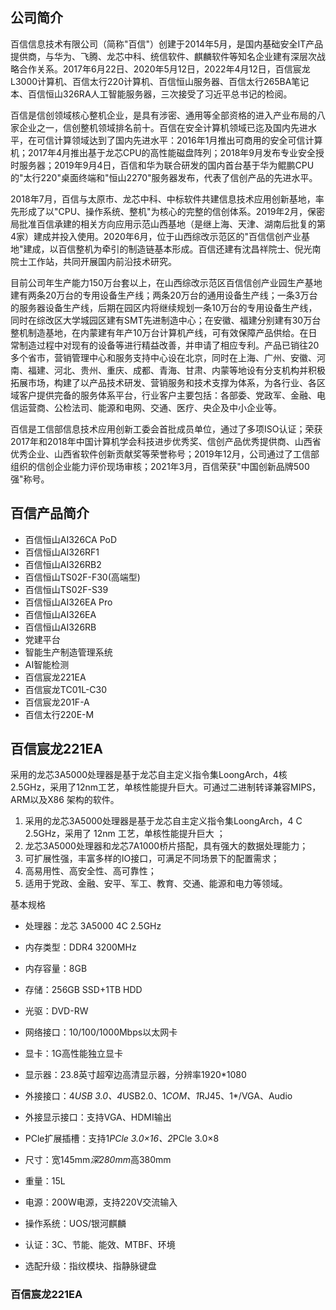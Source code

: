 ﻿## 公司简介

百信信息技术有限公司（简称"百信"）创建于2014年5月，是国内基础安全IT产品提供商，与华为、飞腾、龙芯中科、统信软件、麒麟软件等知名企业建有深层次战略合作关系。2017年6月22日、2020年5月12日，2022年4月12日，百信宸龙L3000计算机、百信太行220计算机、百信恒山服务器、百信太行265BA笔记本、百信恒山326RA人工智能服务器，三次接受了习近平总书记的检阅。

百信是信创领域核心整机企业，是具有涉密、通用等全部资格的进入产业布局的八家企业之一，信创整机领域排名前十。百信在安全计算机领域已迄及国内先进水平，在可信计算领域达到了国内先进水平：2016年1月推出可商用的安全可信计算机；2017年4月推出基于龙芯CPU的高性能磁盘阵列；2018年9月发布专业安全授时服务器；2019年9月4日，百信和华为联合研发的国内首台基于华为鲲鹏CPU的"太行220"桌面终端和"恒山2270"服务器发布，代表了信创产品的先进水平。

2018年7月，百信与太原市、龙芯中科、中标软件共建信息技术应用创新基地，率先形成了以"CPU、操作系统、整机"为核心的完整的信创体系。2019年2月，保密局批准百信承建的相关方向应用示范山西基地（是继上海、天津、湖南后批复的第4家）建成并投入使用。2020年6月，位于山西综改示范区的"百信信创产业基地"建成，以百信整机为牵引的制造链基本形成。百信还建有沈昌祥院士、倪光南院士工作站，共同开展国内前沿技术研究。

目前公司年生产能力150万台套以上，在山西综改示范区百信信创产业园生产基地建有两条20万台的专用设备生产线；两条20万台的通用设备生产线；一条3万台的服务器设备生产线，后期在园区内将继续规划一条10万台的专用设备生产线，同时在综改区大学城园区建有SMT先进制造中心；在安徽、福建分别建有30万台整机制造基地，在内蒙建有年产10万台计算机产线，可有效保障产品供给。在日常制造过程中对现有的设备等进行精益改善，并申请了相应专利。产品已销往20多个省市，营销管理中心和服务支持中心设在北京，同时在上海、广州、安徽、河南、福建、河北、贵州、重庆、成都、青海、甘肃、内蒙等地设有分支机构并积极拓展市场，构建了以产品技术研发、营销服务和技术支撑为体系，为各行业、各区域客户提供完备的服务体系平台，行业客户主要包括：各部委、党政军、金融、电信运营商、公检法司、能源和电网、交通、医疗、央企及中小企业等。

百信是工信部信息技术应用创新工委会首批成员单位，通过了多项ISO认证；荣获2017年和2018年中国计算机学会科技进步优秀奖、信创产品优秀提供商、山西省优秀企业、山西省软件创新贡献奖等荣誉称号；2019年12月，公司通过了工信部组织的信创企业能力评价现场审核；2021年3月，百信荣获"中国创新品牌500强"称号。

## 百信产品简介

- 百信恒山AI326CA PoD
- 百信恒山AI326RF1
- 百信恒山AI326RB2
- 百信恒山TS02F-F30(高端型)
- 百信恒山TS02F-S39
- 百信恒山AI326EA Pro
- 百信恒山AI326EA
- 百信恒山AI326RB
- 党建平台
- 智能生产制造管理系统
- AI智能检测
- 百信宸龙221EA
- 百信宸龙TC01L-C30
- 百信宸龙201F-A
- 百信太行220E-M

## 百信宸龙221EA

采用的龙芯3A5000处理器是基于龙芯自主定义指令集LoongArch，4核2.5GHz，采用了12nm工艺，单核性能提升巨大。可通过二进制转译兼容MIPS，ARM以及X86 架构的软件。

1. 采用的龙芯3A5000处理器是基于龙芯自主定义指令集LoongArch，4 C 2.5GHz，采用了 12nm 工艺，单核性能提升巨大 ；
2. 龙芯3A5000处理器和龙芯7A1000桥片搭配，具有强大的数据处理能力；
3. 可扩展性强，丰富多样的IO接口，可满足不同场景下的配置需求；
4. 高易用性、高安全性、高可靠性；
5. 适用于党政、金融、安平、军工、教育、交通、能源和电力等领域。

基本规格

- 处理器：龙芯 3A5000 4C 2.5GHz

- 内存类型：DDR4 3200MHz

- 内存容量：8GB

- 存储：256GB SSD+1TB HDD

- 光驱：DVD-RW

- 网络接口：10/100/1000Mbps以太网卡

- 显卡：1G高性能独立显卡

- 显示器：23.8英寸超窄边高清显示器，分辨率1920\*1080

- 外接接口：4*USB 3.0、4*USB2.0、1*COM、1*RJ45、1\*/VGA、Audio

- 外接显示接口：支持VGA、HDMI输出

- PCle扩展插槽：支持1*PCle 3.0×16、2*PCle 3.0×8

- 尺寸：宽145mm*深280mm*高380mm

- 重量：15L

- 电源：200W电源，支持220V交流输入

- 操作系统：UOS/银河麒麟

- 认证：3C、节能、能效、MTBF、环境

- 选配升级：指纹模块、指静脉键盘

### 百信宸龙221EA
